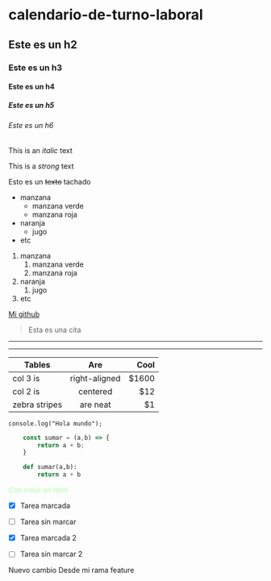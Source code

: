 # calendario-de-turno-laboral
## Este es un h2
### Este es un h3
#### Este es un h4
##### Este es un h5
###### Este es un h6


<!-- Este es un texto en italica -->
This is an *italic* text

<!-- Este es un texto en negrita -->
This is a *strong* text

<!-- Este es un texto tachado -->
Esto es un ~~texto~~ tachado

<!-- Listas desordenadas -->
* manzana
    * manzana verde
    * manzana roja
* naranja
    * jugo
* etc

<!-- Listas ordenadas -->
1. manzana
    1. manzana verde
    2. manzana roja
2. naranja
    1. jugo
3. etc

[Mi github](https://github.com/DeveloperArmando "DeveloperArmando")

> Esta es una cita

<!-- Para agregar una linea divisora se puede poner con guión medio o bajos -->
---
___


| Tables        | Are           | Cool  |
| ------------- |:-------------:| -----:|
| col 3 is      | right-aligned | $1600 |
| col 2 is      | centered      |   $12 |
| zebra stripes | are neat      |    $1 |



`console.log("Hola mundo");`

```javascript
    const sumar = (a,b) => {
        return a + b;
    }
```

```python
    def sumar(a,b):
        return a + b
```

<p style="color: #afa">Con color en html</p>

<!-- GitHub markdown -->

* [x] Tarea marcada
* [ ] Tarea sin marcar
* [x] Tarea marcada 2
* [ ] Tarea sin marcar 2



Nuevo cambio Desde mi rama feature